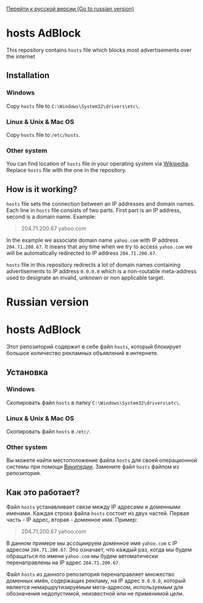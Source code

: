 [Перейти к русской версии (Go to russian version)](#Russian-version)
# hosts AdBlock

This repository contains `hosts` file which blocks most advertisements over the internet

## Installation

### Windows
Copy `hosts` file to `C:\Windows\System32\drivers\etc\`.

### Linux & Unix & Mac OS
Copy `hosts` file to `/etc/hosts`.

### Other system
You can find location of `hosts` file in your operating system via [Wikipedia](https://en.wikipedia.org/wiki/Hosts_\(file\)#Location_in_the_file_system).
Replace `hosts` file with the one in the repository.

## How is it working?
`hosts` file sets the connection between an IP addresses and domain names.
Each line in `hosts` file consists of two parts. First part is an IP address, second is a domain name.
Example:

> 204.71.200.67 yahoo.com

In the example we associate domain name `yahoo.com` with IP address `204.71.200.67`.
It means that any time when we try to access `yahoo.com` we will be automatically redirected to 
IP address `204.71.200.67`.

`hosts` file in this repository redirects a lot of domain names containing advertisements to
IP address `0.0.0.0` which is
a non-routable meta-address used to designate an invalid, unknown or non applicable target.
                    
# Russian version
# hosts AdBlock
Этот репозиторий содержит в себе файл `hosts`, который блокирует большое количество рекламных объявлений в интернете.

## Установка

### Windows
Скопировать файл `hosts` в папку `C:\Windows\System32\drivers\etc\`.

### Linux & Unix & Mac OS
Скопировать файл `hosts` в `/etc/`.

### Other system
Вы можете найти местоположение файла `hosts` для своей операционной системы при помощи [Википедии](https://en.wikipedia.org/wiki/Hosts_\(file\)#Location_in_the_file_system).
Замените файл `hosts` файлом из репозитория.

## Как это работает?
Файл `hosts` устанавливает связи между IP адресами и доменными именами.
Каждая строка файла `hosts` состоит из двух частей. Первая часть - IP адрес, вторая - доменное имя.
Пример:

> 204.71.200.67 yahoo.com

В данном примере мы ассоциируем доменное имя `yahoo.com` с IP адресом `204.71.200.67`.
Это означает, что каждый раз, когда мы будем обращаться по имени `yahoo.com` мы будем автоматически
перенаправлены на IP адрес `204.71.200.67`.

Файл `hosts` из данного репозитория перенаправляет множество доменных имён, содержащих рекламу, на IP адрес
`0.0.0.0`, который является немаршрутизируемым мета-адресом, используемым для обозначения недопустимой, неизвестной или не применимой цели.